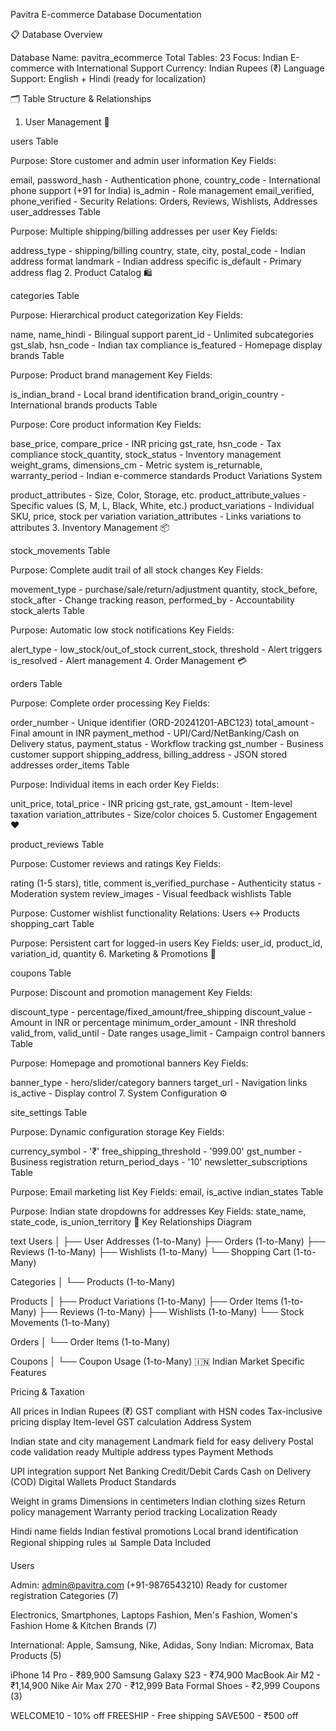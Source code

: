 Pavitra E-commerce Database Documentation

📋 Database Overview

Database Name: pavitra_ecommerce
Total Tables: 23
Focus: Indian E-commerce with International Support
Currency: Indian Rupees (₹)
Language Support: English + Hindi (ready for localization)

🗂️ Table Structure & Relationships

1. User Management 👥

users Table

Purpose: Store customer and admin user information
Key Fields:

email, password_hash - Authentication
phone, country_code - International phone support (+91 for India)
is_admin - Role management
email_verified, phone_verified - Security
Relations: Orders, Reviews, Wishlists, Addresses
user_addresses Table

Purpose: Multiple shipping/billing addresses per user
Key Fields:

address_type - shipping/billing
country, state, city, postal_code - Indian address format
landmark - Indian address specific
is_default - Primary address flag
2. Product Catalog 🛍️

categories Table

Purpose: Hierarchical product categorization
Key Fields:

name, name_hindi - Bilingual support
parent_id - Unlimited subcategories
gst_slab, hsn_code - Indian tax compliance
is_featured - Homepage display
brands Table

Purpose: Product brand management
Key Fields:

is_indian_brand - Local brand identification
brand_origin_country - International brands
products Table

Purpose: Core product information
Key Fields:

base_price, compare_price - INR pricing
gst_rate, hsn_code - Tax compliance
stock_quantity, stock_status - Inventory management
weight_grams, dimensions_cm - Metric system
is_returnable, warranty_period - Indian e-commerce standards
Product Variations System

product_attributes - Size, Color, Storage, etc.
product_attribute_values - Specific values (S, M, L, Black, White, etc.)
product_variations - Individual SKU, price, stock per variation
variation_attributes - Links variations to attributes
3. Inventory Management 📦

stock_movements Table

Purpose: Complete audit trail of all stock changes
Key Fields:

movement_type - purchase/sale/return/adjustment
quantity, stock_before, stock_after - Change tracking
reason, performed_by - Accountability
stock_alerts Table

Purpose: Automatic low stock notifications
Key Fields:

alert_type - low_stock/out_of_stock
current_stock, threshold - Alert triggers
is_resolved - Alert management
4. Order Management 💳

orders Table

Purpose: Complete order processing
Key Fields:

order_number - Unique identifier (ORD-20241201-ABC123)
total_amount - Final amount in INR
payment_method - UPI/Card/NetBanking/Cash on Delivery
status, payment_status - Workflow tracking
gst_number - Business customer support
shipping_address, billing_address - JSON stored addresses
order_items Table

Purpose: Individual items in each order
Key Fields:

unit_price, total_price - INR pricing
gst_rate, gst_amount - Item-level taxation
variation_attributes - Size/color choices
5. Customer Engagement ❤️

product_reviews Table

Purpose: Customer reviews and ratings
Key Fields:

rating (1-5 stars), title, comment
is_verified_purchase - Authenticity
status - Moderation system
review_images - Visual feedback
wishlists Table

Purpose: Customer wishlist functionality
Relations: Users ↔ Products
shopping_cart Table

Purpose: Persistent cart for logged-in users
Key Fields: user_id, product_id, variation_id, quantity
6. Marketing & Promotions 🎯

coupons Table

Purpose: Discount and promotion management
Key Fields:

discount_type - percentage/fixed_amount/free_shipping
discount_value - Amount in INR or percentage
minimum_order_amount - INR threshold
valid_from, valid_until - Date ranges
usage_limit - Campaign control
banners Table

Purpose: Homepage and promotional banners
Key Fields:

banner_type - hero/slider/category banners
target_url - Navigation links
is_active - Display control
7. System Configuration ⚙️

site_settings Table

Purpose: Dynamic configuration storage
Key Fields:

currency_symbol - '₹'
free_shipping_threshold - '999.00'
gst_number - Business registration
return_period_days - '10'
newsletter_subscriptions Table

Purpose: Email marketing list
Key Fields: email, is_active
indian_states Table

Purpose: Indian state dropdowns for addresses
Key Fields: state_name, state_code, is_union_territory
🔗 Key Relationships Diagram

text
Users
  │
  ├── User Addresses (1-to-Many)
  ├── Orders (1-to-Many)
  ├── Reviews (1-to-Many)
  ├── Wishlists (1-to-Many)
  └── Shopping Cart (1-to-Many)

Categories
  │
  └── Products (1-to-Many)

Products
  │
  ├── Product Variations (1-to-Many)
  ├── Order Items (1-to-Many)
  ├── Reviews (1-to-Many)
  ├── Wishlists (1-to-Many)
  └── Stock Movements (1-to-Many)

Orders
  │
  └── Order Items (1-to-Many)

Coupons
  │
  └── Coupon Usage (1-to-Many)
🇮🇳 Indian Market Specific Features

Pricing & Taxation

All prices in Indian Rupees (₹)
GST compliant with HSN codes
Tax-inclusive pricing display
Item-level GST calculation
Address System

Indian state and city management
Landmark field for easy delivery
Postal code validation ready
Multiple address types
Payment Methods

UPI integration support
Net Banking
Credit/Debit Cards
Cash on Delivery (COD)
Digital Wallets
Product Standards

Weight in grams
Dimensions in centimeters
Indian clothing sizes
Return policy management
Warranty period tracking
Localization Ready

Hindi name fields
Indian festival promotions
Local brand identification
Regional shipping rules
📊 Sample Data Included

Users

Admin: admin@pavitra.com (+91-9876543210)
Ready for customer registration
Categories (7)

Electronics, Smartphones, Laptops
Fashion, Men's Fashion, Women's Fashion
Home & Kitchen
Brands (7)

International: Apple, Samsung, Nike, Adidas, Sony
Indian: Micromax, Bata
Products (5)

iPhone 14 Pro - ₹89,900
Samsung Galaxy S23 - ₹74,900
MacBook Air M2 - ₹1,14,900
Nike Air Max 270 - ₹12,999
Bata Formal Shoes - ₹2,999
Coupons (3)

WELCOME10 - 10% off
FREESHIP - Free shipping
SAVE500 - ₹500 off